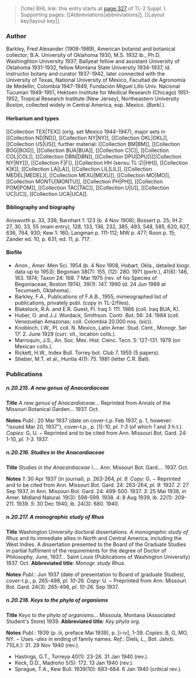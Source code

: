 > [!cite] BHL link: this entry starts at [page 327](https://www.biodiversitylibrary.org/item/103858#page/339/mode/1up) of TL-2 Suppl. I.
> Supporting pages: [[Abbreviations|abbreviations]], [[Layout key|layout key]].

### Author

Barkley, Fred Alexander (1908-1989), American botanist and botanical collector; B.A. University of Oklahoma 1930, M.S. 1932 ib., Ph.D. Washinghton University 1937; Ballyeat fellow and assistant University of Oklahoma 1931-1932, fellow Montana State University 1934-1937, id. instructor botany and curator 1937-1942, later connected with the University of Texas, National University of Mexico, Facultad de Agronomía de Medellin, Colombia 1947-1949, Fundación Miguel Lillo Univ. Nacional Tucuman 1949-1951, Hektoen Institute for Medical Research (Chicago) 1951-1952, Tropical Research Institute (New Jersey), Northeastern University Boston, collected widely in Central America, esp. Mexico. (*Barkl.*).

#### Herbarium and types

[[Collection TEX|TEX]] (orig. set Mexico 1944-1947), major sets in [[Collection ND|ND]], [[Collection NY|NY]], [[Collection OKL|OKL]], [[Collection US|US]]; further material: [[Collection BM|BM]], [[Collection BOG|BOG]], [[Collection BUA|BUA]], [[Collection C|C]], [[Collection COL|COL]], [[Collection DBN|DBN]], [[Collection DPU|DPU]]([[Collection NY|NY]]), [[Collection F|F]], [[Collection HH (sensu TL-2)|HH]], [[Collection K|K]], [[Collection LA|LA]], [[Collection LIL|LIL]], [[Collection MEDEL|MEDEL]], [[Collection MEXU|MEXU]], [[Collection MO|MO]], [[Collection MONTU|MONTU]], [[Collection PH|PH]], [[Collection POM|POM]], [[Collection TAC|TAC]], [[Collection U|U]], [[Collection UC|UC]], [[Collection UCA|UCA]].

#### Bibliography and biography

Ainsworth p. 33, 336; Barnhart 1: 123 (b. 4 Nov 1908); Bossert p. 25; IH 2: 27, 30, 33, 55 (main entry), 128, 133, 136, 232, 385, 493, 548, 585, 620, 627, 636, 764, 930; Kew 1: 160; Langman p. 111-112; MW p. 477; Roon p. 15; Zander ed. 10, p. 631, ed. 11, p. 717.

#### Biofile

- Anon., Amer. Men Sci. 1954 (b. 4 Nov 1908, Hobart, Okla., detailed biogr. data up to 1953); Begonian 38(7): 155, (12): 280. 1971 (portr.), 41(6): 146, 163. 1974; Taxon 24: 168. 7 Mar 1975 (rev. of his Species of Begoniaceae, Boston 1974), 39(1): 147. 1990 (d. 24 Jun 1989 at Tecumseh, Oklahoma).
- Barkley, F.A., Publications of F.A.B., 1955, mimeographed list of publications, privately publ. (copy in TL-2/files).
- Blakelock, R.A. and E.R. Guest, Fl. Iraq 1: 111. 1966 (coll. Iraq BUA, K).
- Huber, O. and J.J. Wurdack, Smithson. Contr. Bot. 56: 24. 1984 (coll. Venezuelan Amazonas; coll. Colombia 20.000 nos. (sic)).
- Knobloch, I.W., Pl. coll. N. Mexico, Latin Amer. Stud. Cent., Monogr. Ser 17: 2. June 1929 (curr. vit., location colls.).
- Marroquín, J.S., An. Soc. Mex. Hist. Cienc. Tecn. 5: 127-131. 1979 (on Mexican colls.).
- Rickett, H.W., Index Bull. Torrey bot. Club 7. 1955 (5 papers).
- Stieber, M.T. et al., Huntia 4(1): 75. 1981 (letter C.R. Ball).

### Publications

##### n.20.215. A new genus of Anacardiaceae

**Title**
*A new genus of Anacardiaceae*... Reprinted from Annals of the Missouri Botanical Garden... 1937. Oct.

**Notes**
*Publ*.: 20 Mar 1937 (date on cover-t.p. Feb 1937, p. 1, however: "issued Mar 20, 1937"), cover-t.p., p. \[1\]-10, *pl. 1-3* (of which *1* and *3* h.t.). *Copies*: G, U. − Reprinted and to be cited from Ann. Missouri Bot. Gard. 24: 1-10, *pl. 1-3.* 1937.

##### n.20.216. Studies in the Anacardiaceae

**Title**
*Studies in the Anacardiaceae* I.... Ann. Missouri Bot. Gard.... 1937. Oct.

**Notes**
*1*: 30 Apr 1937 (in journal), p. 263-264, *pl. 9.* *Copy*: G. − Reprinted and to be cited from Ann. Missouri Bot. Gard. 24: 263-264, *pl. 9.* 1937.
*2*: 27 Sep 1937, *in* Ann. Missouri Bot. Gard. 24: 499-500. 1937.
*3*: 25 Mai 1938, *in* Amer. Midland Natural. 19(3): 598-599. 1938.
*4*: 8 Aug 1939, ib. 22(1): 209-211. 1939.
*5*: 30 Dec 1940, ib. 24(3): 680. 1940.

##### n.20.217. A monographic study of Rhus

**Title**
Washington University doctoral dissertations. *A monographic study of Rhus* and its immediate allies in North and Central America, including the West Indies. A dissertation presented to the Board of the Graduate Studies in partial fulfilment of the requirements for the degree of Doctor of Philosophy, June, 1937... Saint Louis (Publications of Washington University) 1937. Oct.
**Abbreviated title**: *Monogr. study Rhus*.

**Notes**
*Publ*.: Jun 1937 (date of presentation to Board of graduate Studies), cover-t.p., p. 265-498, *pl. 10-26.* *Copy*: U. − Preprinted from Ann. Missouri Bot. Gard. 24(3): 265-498, *pl. 10-26.* Sep 1937.

##### n.20.218. Keys to the phyla of organisms

**Title**
*Keys to the phyla of organisms*... Missoula, Montana (Associated Student's Store) 1939.
**Abbreviated title**: *Key phyla org.*

**Notes**
*Publ*.: 1939 (p. iii, preface Mai 1939), p. \[i-iv\], 1-39. *Copies*: B, G, MO, NY. − Uses -*ales* in ending of family names.
*Ref*.: Diels, L., Bot. Jahrb. 71(Lit.): 31. 29 Nov 1940 (rev.).
- Hastings, G.T., Torreya 40(1): 23-26. 31 Jan 1940 (rev.).
- Keck, D.D., Madroño 5(5): 172. 13 Jan 1940 (rev.).
- Sprague, T.A., Kew Bull. 1939(10): 683-684. 6 Jan 1940 (critical rev.).

